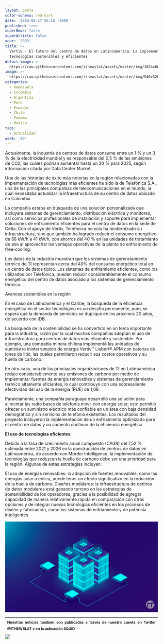 ```yaml
---
layout: posts
color-schema: red-dark
date: '2023-05-17 06:16 -0500'
published: true
superNews: false
superArticle: false
year: '2023'
title: >-
  Vertiv - El futuro del centro de datos en Latinoamérica: La implementación de
  tecnologías sostenibles y eficientes
detail-image: >-
  https://raw.githubusercontent.com/itnewslat/assets/master/img/1024x680/data-center-g.jpg
image: >-
  https://raw.githubusercontent.com/itnewslat/assets/master/img/540x320/data-center-p.jpg
categories:
  - Venezuela
  - Colombia
  - Argentina
  - Perú
  - Ecuador
  - Chile
  - Panama
  - Mexico
tags:
  - Actualidad
week: '20'
---
```

Actualmente, la industria de centros de datos consume entre un 1 % y un 3 % de la electricidad mundial y es responsable del 0,5 % de las emisiones de CO2, las cuales podrían aumentar hasta un 20 % para 2025, según información citada por Data Center Market.

Una de las historias de éxito más notorias en la región relacionadas con la implementación de tecnologías más eficientes ha sido la de Telefónica S.A., una de las principales compañías de telecomunicaciones en el mundo, la cual necesitaba actualizar la infraestructura de su centro de datos ubicado en Colombia.

La compañía estaba en búsqueda de una solución personalizada que incluyera sistemas de gerenciamiento, distribución eléctrica y monitoreo, así como servicios profesionales de instalación y soporte para implementar soluciones de enfriamiento eficientes para el centro de datos en la sede de Celta. Con el apoyo de Vertiv, Telefónica no solo ha modernizado su infraestructura, sino que también ha logrado reducir el consumo energético de 68 kW/h a 41 kW/h, con ahorros del 40 % en las unidades de tratamiento de aire al aprovechar las ventajas operativas de la planta de enfriamiento de free-cooling.

Los datos de la industria muestran que los sistemas de gerenciamiento térmico de TI representan cerca del 40% del consumo energético total en un centro de datos típico. Los sistemas de enfriamiento eficientes, como los utilizados por Telefónica, pueden reducir considerablemente el consumo energético del centro de datos asociado a los sistemas de gerenciamiento térmico.

Avances sostenibles en la región

En el caso de Latinoamérica y el Caribe, la búsqueda de la eficiencia energética en el sector tecnológico es un desafío permanente, pues se espera que la demanda de servicios se duplique en los próximos 20 años, de acuerdo con IDB.

La búsqueda de la sostenibilidad se ha convertido en un tema importante para la industria, razón por la cual muchas compañías adoptan el uso de infraestructura para centros de datos más eficiente y sostenible. Por ejemplo, una compañía minera chilena implementó las unidades de suministro ininterrumpido de energía Vertiv™ Liebert® APM con baterías de iones de litio, las cuales permitieron reducir sus costos operativos y su huella de carbono.

En otro caso, una de las principales organizaciones de TI en Latinoamérica redujo considerablemente sus emisiones de carbono por medio de implementar fuentes de energía renovables y sistemas de gerenciamiento térmico altamente eficientes, lo cual contribuyó con una sobresaliente efectividad del uso de la energía (PUE) de 1,08.

Paralelamente, una compañía paraguaya desarrolló una solución para alimentar las radio bases de telefonía móvil con energía solar; esto permitió ofrecer un suministro eléctrico más confiable en un área con baja densidad demográfica y sin servicios de telefonía existentes. Los resultados del proyecto incluyeron la implementación de un enfriamiento optimizado para el centro de datos y un aumento continuo de la eficiencia energética.

**El uso de tecnologías eficientes**

Debido a la tasa de crecimiento anual compuesto (CAGR) del 7,52 % estimada entre 2021 y 2026 en la construcción de centros de datos en Latinoamérica, de acuerdo con Mordor Intelligence, la implementación de tecnologías que reduzcan la huella de carbono debe ser una prioridad para la región. Algunas de estas estrategias incluyen:

El uso de energías renovables: la adopción de fuentes renovables, como las energías solar o eólica, puede tener un efecto significativo en la reducción de la huella de carbono.
Diseños modulares: la infraestructura de centros de datos modulares está ganando terreno en las estrategias de sostenibilidad de los operadores, gracias a la posibilidad de agregar capacidad de manera relativamente rápida en comparación con otras opciones y de integrar nuevas tecnologías eficientes en los procesos de diseño y fabricación, como los sistemas de enfriamiento y de potencia inteligentes.

![](https://raw.githubusercontent.com/itnewslat/assets/master/img/540x320/data-center-p.jpg)

<table style="height: 42px;" width="569">
<tbody>
<tr>
<td style="text-align: justify;"><sub><strong>Nuestras noticias también son publicadas a través de nuestra cuenta en Twitter <a href="https://twitter.com/itnewslat?lang=es">@ITNEWSLAT</a> y en la aplicación <a href="https://squidapp.co/en/">SQUID</a></strong></sub></td>
</tr>
</tbody>
</table>
<img src="https://tracker.metricool.com/c3po.jpg?hash=56f88a41e39ab42c063cc51676587a04"/>